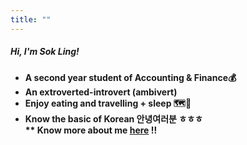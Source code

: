 ```yaml
---
title: ""
---
```


##### **Hi, I'm Sok Ling!**

- **A second year student of Accounting & Finance💰**
- **An extroverted-introvert (ambivert)**
- **Enjoy eating and travelling + sleep 🗺️📍**
- **Know the basic of Korean 안녕여러분 ㅎㅎㅎ**  
  **\*\* Know more about me [here](/about) !!**
